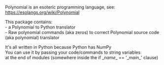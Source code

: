 Polynomial is an esoteric programming language, see:\
    https://esolangs.org/wiki/Polynomial

This package contains:\
    - a Polynomial to Python translator\
    - Raw polynomial commands (aka zeros) to correct Polynomial source code\
        (aka polynomial) translator

It's all written in Python because Python has NumPy\
You can use it by passing your code/commands to string variables\
at the end of modules (somewhere inside the if \__name__ == '\__main__' clause)